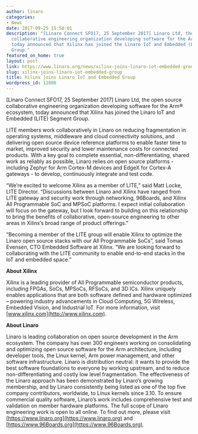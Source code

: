 ```yaml
---
author: linaro
categories:
- News
date: 2017-09-25 15:58:01
description: "[Linaro Connect SFO17, 25 September 2017] Linaro Ltd, the open source
  collaborative engineering organization developing software for the Arm\xC2\xAE ecosystem,
  today announced that Xilinx has joined the Linaro IoT and Embedded (LITE) Segment
  Group."
featured_on_home: true
layout: post
link: https://www.linaro.org/news/xilinx-joins-linaro-iot-embedded-group/
slug: xilinx-joins-linaro-iot-embedded-group
title: Xilinx joins Linaro IoT and Embedded Group
wordpress_id: 12806
---
```


[Linaro Connect SFO17, 25 September 2017] Linaro Ltd, the open source collaborative engineering organization developing software for the Arm® ecosystem, today announced that Xilinx has joined the Linaro IoT and Embedded (LITE) Segment Group.

LITE members work collaboratively in Linaro on reducing fragmentation in operating systems, middleware and cloud connectivity solutions, and delivering open source device reference platforms to enable faster time to market, improved security and lower maintenance costs for connected products. With a key goal to complete essential, non-differentiating, shared work as reliably as possible, Linaro relies on open source platforms - including Zephyr for Arm Cortex-M devices and EdgeX for Cortex-A gateways - to develop, continuously integrate and test code.

“We’re excited to welcome Xilinx as a member of LITE,” said Matt Locke, LITE Director. “Discussions between Linaro and Xilinx have ranged from LITE gateway and security work through networking, 96Boards, and Xilinx All Programmable SoC and MPSoC platforms. I expect initial collaboration will focus on the gateway, but I look forward to building on this relationship to bring the benefits of collaborative, open-source engineering to other areas in Xilinx’s broad range of product offerings.”

“Becoming a member of the LITE group will enable Xilinx to optimize the Linaro open source stacks with our All Programmable SoCs”, said Tomas Evensen, CTO Embedded Software at Xilinx. “We are looking forward to collaborating with the LITE community to enable end-to-end stacks in the IoT and embedded space.”

**About Xilinx**

Xilinx is a leading provider of All Programmable semiconductor products, including FPGAs, SoCs, MPSoCs, RFSoCs, and 3D ICs. Xilinx uniquely enables applications that are both software defined and hardware optimized – powering industry advancements in Cloud Computing, 5G Wireless, Embedded Vision, and Industrial IoT. For more information, visit [www.xilinx.com](http://www.xilinx.com).

**About Linaro**

Linaro is leading collaboration on open source development in the Arm ecosystem. The company has over 300 engineers working on consolidating and optimizing open source software for the Arm architecture, including developer tools, the Linux kernel, Arm power management, and other software infrastructure. Linaro is distribution neutral: it wants to provide the best software foundations to everyone by working upstream, and to reduce non-differentiating and costly low level fragmentation. The effectiveness of the Linaro approach has been demonstrated by Linaro’s growing membership, and by Linaro consistently being listed as one of the top five company contributors, worldwide, to Linux kernels since 3.10.
To ensure commercial quality software, Linaro’s work includes comprehensive test and validation on member hardware platforms. The full scope of Linaro engineering work is open to all online. To find out more, please visit [https://www.linaro.org](https://www.linaro.org) and [https://www.96Boards.org](https://www.96Boards.org).
